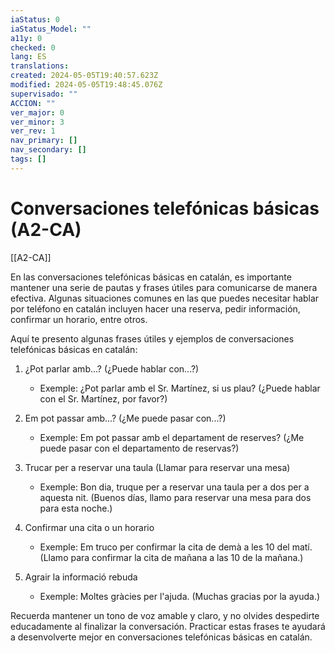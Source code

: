 ```yaml
---
iaStatus: 0
iaStatus_Model: ""
a11y: 0
checked: 0
lang: ES
translations: 
created: 2024-05-05T19:40:57.623Z
modified: 2024-05-05T19:48:45.076Z
supervisado: ""
ACCION: ""
ver_major: 0
ver_minor: 3
ver_rev: 1
nav_primary: []
nav_secondary: []
tags: []
---
```

# Conversaciones telefónicas básicas (A2-CA)

[[A2-CA]]

En las conversaciones telefónicas básicas en catalán, es importante mantener una serie de pautas y frases útiles para comunicarse de manera efectiva. Algunas situaciones comunes en las que puedes necesitar hablar por teléfono en catalán incluyen hacer una reserva, pedir información, confirmar un horario, entre otros.

Aquí te presento algunas frases útiles y ejemplos de conversaciones telefónicas básicas en catalán:

1. ¿Pot parlar amb...? (¿Puede hablar con...?)
   - Exemple: ¿Pot parlar amb el Sr. Martínez, si us plau? (¿Puede hablar con el Sr. Martínez, por favor?)

2. Em pot passar amb...? (¿Me puede pasar con...?)
   - Exemple: Em pot passar amb el departament de reserves? (¿Me puede pasar con el departamento de reservas?)

3. Trucar per a reservar una taula (Llamar para reservar una mesa)
   - Exemple: Bon dia, truque per a reservar una taula per a dos per a aquesta nit. (Buenos días, llamo para reservar una mesa para dos para esta noche.)

4. Confirmar una cita o un horario
   - Exemple: Em truco per confirmar la cita de demà a les 10 del matí. (Llamo para confirmar la cita de mañana a las 10 de la mañana.)

5. Agrair la informació rebuda
   - Exemple: Moltes gràcies per l'ajuda. (Muchas gracias por la ayuda.)

Recuerda mantener un tono de voz amable y claro, y no olvides despedirte educadamente al finalizar la conversación. Practicar estas frases te ayudará a desenvolverte mejor en conversaciones telefónicas básicas en catalán.
